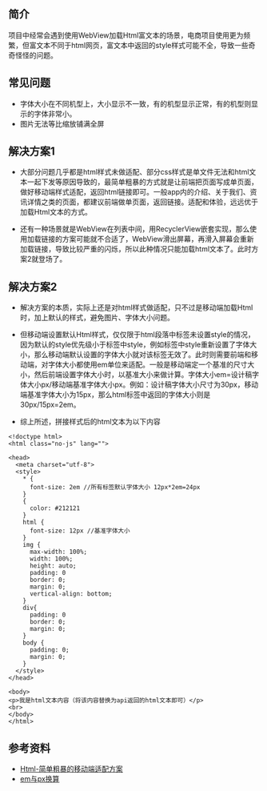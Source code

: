 ## 简介
项目中经常会遇到使用WebView加载Html富文本的场景，电商项目使用更为频繁，但富文本不同于html网页，富文本中返回的style样式可能不全，导致一些奇奇怪怪的问题。

## 常见问题
+ 字体大小在不同机型上，大小显示不一致，有的机型显示正常，有的机型则显示的字体非常小。
+ 图片无法等比缩放铺满全屏

## 解决方案1
+ 大部分问题几乎都是html样式未做适配、部分css样式是单文件无法和html文本一起下发等原因导致的，最简单粗暴的方式就是让前端把页面写成单页面，做好移动端样式适配，返回html链接即可。一般app内的介绍、关于我们、资讯详情之类的页面，都建议前端做单页面，返回链接。适配和体验，远远优于加载Html文本的方式。


+ 还有一种场景就是WebView在列表中间，用RecyclerView嵌套实现，那么使用加载链接的方案可能就不合适了，WebView滑出屏幕，再滑入屏幕会重新加载链接，导致比较严重的闪烁，所以此种情况只能加载html文本了。此时方案2就登场了。

## 解决方案2
+ 解决方案的本质，实际上还是对html样式做适配，只不过是移动端加载Html时，加上默认的样式，避免图片、字体大小问题。

+ 但移动端设置默认Html样式，仅仅限于html段落中标签未设置style的情况，因为默认的style优先级小于标签中style，例如标签中style重新设置了字体大小，那么移动端默认设置的字体大小就对该标签无效了。此时则需要前端和移动端，对字体大小都使用em单位来适配。一般是移动端定一个基准的尺寸大小，然后前端设置字体大小时，以基准大小来做计算。字体大小em=设计稿字体大小px/移动端基准字体大小px。例如：设计稿字体大小尺寸为30px，移动端基准字体大小为15px，那么html标签中返回的字体大小则是 30px/15px=2em。

+ 综上所述，拼接样式后的html文本为以下内容

```
<!doctype html>
<html class="no-js" lang="">

<head>
  <meta charset="utf-8">
  <style>
    * {
      font-size: 2em //所有标签默认字体大小 12px*2em=24px
    }
    {
      color: #212121
    }
    html {
      font-size: 12px //基准字体大小
    }
    img {
      max-width: 100%;
      width: 100%;
      height: auto;
      padding: 0
      border: 0;
      margin: 0;
      vertical-align: bottom;
    }
    div{
      padding: 0
      border: 0;
      margin: 0;
    }
    body {
      padding: 0;
      margin: 0;
    }
  </style>
</head>

<body>
<p>我是html文本内容（将该内容替换为api返回的html文本即可）</p>
<br>
</body>
</html>

```

## 参考资料
+ [Html-简单粗暴的移动端适配方案](https://imweb.io/topic/5a523cc0a192c3b460fce3a5)
+ [em与px换算](https://www.runoob.com/tags/ref-pxtoemconversion.html)


